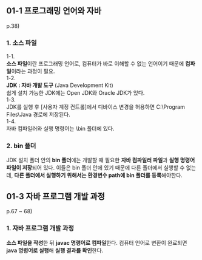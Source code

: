 ## 01-1 프로그래밍 언어와 자바

p.38)

### 1. 소스 파일

1-1.  
**소스 파일**이란 프로그래밍 언어로, 컴퓨터가 바로 이해할 수 없는 언어이기 때문에 **컴파일**이라는 과정이 필요.  
1-2.  
**JDK : 자바 개발 도구** (Java Development Kit)  
쉽게 설치 가능한 JDK에는 Open JDK와 Oracle JDK가 있다.  
1-3.  
JDK를 실행 후 [사용자 계정 컨트롤]에서 디바이스 변경을 허용하면 C:\Program Files\Java 경로에 저장된다.  
1-4.  
자바 컴파일러와 실행 명령어는 \bin 폴더에 있다.

### 2. bin 폴더

JDK 설치 폴더 안의 **bin 폴더**에는 개발할 때 필요한 **자바 컴파일러 파일**과 **실행 명령어 파일이 저장**되어 있다. 이들은 bin 폴더 안에 있기 때문에 다른 폴더에서 실행할 수 없는데, **다른 폴더에서 실행하기 위해서는 환경변수 path에 bin 폴더를 등록**해야한다.

## 01-3 자바 프로그램 개발 과정

p.67 ~ 68)

### 1. 자바 프로그램 개발 과정

**소스 파일을 작성**한 뒤 **javac 명령어로 컴파일**한다. 컴퓨터 언어로 변환이 완료되면 **java 명령어로 실행**해 **실행 결과를 확인**한다.
